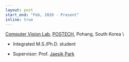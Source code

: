 ```yaml
---
layout: post
start_end: "Feb, 2020 - Present"
inline: true
---
```


[Computer Vision Lab](http://cvlab.postech.ac.kr/lab/), [POSTECH](https://www.postech.ac.kr/eng/), Pohang, South Korea \
* Integrated M.S./Ph.D. student
- Supervisor: Prof. [Jaesik Park](https://jaesik.info/)
